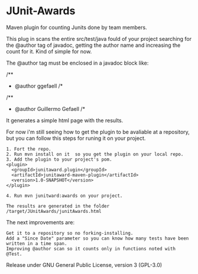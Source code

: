 # JUnit-Awards
Maven plugin for counting Junits done by team members.

This plug in scans the entire src/test/java fould of your project searching for the @author tag of javadoc, getting the author name and increasing the count for it. Kind of simple for now.

The @author tag must be enclosed in a javadoc block like:

/**
* @author ggefaell
/*

/**
* @author Guillermo Gefaell
/* 

It generates a simple html page with the results.

For now i'm still seeing how to get the plugin to be avaliable at a repository, but you can follow this steps for runing it on your project.

    1. Fort the repo.
    2. Run mvn install on it  so you get the plugin on your local repo.
    3. Add the plugin to your project's pom. 
    <plugin>
      <groupId>junitaward.plugin</groupId>
      <artifactId>junitaward-maven-plugin</artifactId>
      <version>1.0-SNAPSHOT</version>
    </plugin>

    4. Run mvn junitward:awards on your project.
    
    The results are generated in the folder /target/JUnitAwards/junitAwards.html


The next improvements are:

    Get it to a repository so no forking-installing.
    Add a "Since Date" parameter so you can know how many tests have been written in a time span.
    Improving @author scan so it counts only in functions noted with @Test.

Release under GNU General Public License, version 3 (GPL-3.0)
